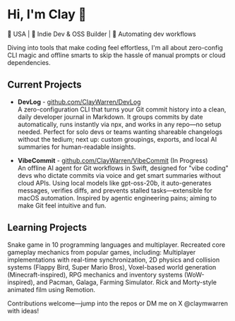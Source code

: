 # Hi, I'm Clay 👋

📍 USA | 🤖 Indie Dev & OSS Builder | 🚀 Automating dev workflows 

Diving into tools that make coding feel effortless, I'm all about zero-config CLI magic and offline smarts to skip the hassle of manual prompts or cloud dependencies.

## Current Projects

* **DevLog** - [github.com/ClayWarren/DevLog](https://github.com/ClayWarren/DevLog)  
  A zero-configuration CLI that turns your Git commit history into a clean, daily developer journal in Markdown. It groups commits by date automatically, runs instantly via npx, and works in any repo—no setup needed. Perfect for solo devs or teams wanting shareable changelogs without the tedium; next up: custom groupings, exports, and local AI summaries for human-readable insights.

* **VibeCommit** - [github.com/ClayWarren/VibeCommit](https://github.com/ClayWarren/VibeCommit) (In Progress)  
  An offline AI agent for Git workflows in Swift, designed for "vibe coding" devs who dictate commits via voice and get smart summaries without cloud APIs. Using local models like gpt-oss-20b, it auto-generates messages, verifies diffs, and prevents stalled tasks—extensible for macOS automation. Inspired by agentic engineering pains; aiming to make Git feel intuitive and fun.

## Learning Projects

Snake game in 10 programming languages and multiplayer. Recreated core gameplay mechanics from popular games, including: Multiplayer implementations with real-time synchronization, 2D physics and collision systems (Flappy Bird, Super Mario Bros), Voxel-based world generation (Minecraft-inspired), RPG mechanics and inventory systems (WoW-inspired), and Pacman, Galaga, Farming Simulator. Rick and Morty-style animated film using Remotion. 

Contributions welcome—jump into the repos or DM me on X @claymwarren with ideas!
